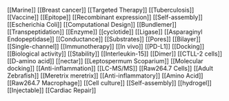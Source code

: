 [[Marine]]
[[Breast cancer]]
[[Targeted Therapy]]
[[Tuberculosis]]
[[Vaccine]]
[[Epitope]]
[[Recombinant expression]]
[[Self-assembly]]
[[Escherichia Coli]]
[[Computational Design]]
[[Bundlemer]]
[[Transpeptidation]]
[[Enzyme]]
[[cyclotide]]
[[Ligase]]
[[Asparaginyl Endopeptidase]]
[[Conductance]]
[[Substrates]]
[[Pores]]
[[Bilayer]]
[[Single-channel]]
[[Immunotherapy]]
[[In vivo]]
[[PD-L1]]
[[Docking]]
[[Biological activity]]
[[Stability]]
[[Interleukin-15]]
[[Dimer]]
[[CTLL-2 cells]]
[[D-amino acid]]
[[nectar]]
[[Leptospermum Scoparium]]
[[Molecular docking]]
[[Anti-inflammation]]
[[LC-MS/MS]]
[[Raw264.7 Cells]]
[[Adult Zebrafish]]
[[Meretrix meretrix]]
[[Anti-inflammatory]]
[[Amino Acid]]
[[Raw264.7 Macrophage]]
[[Cell culture]]
[[Self-assembly]]
[[hydrogel]]
[[Injectable]]
[[Cardiac Repair]]
